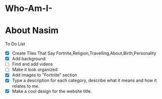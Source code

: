 # Who-Am-I-
# About Nasim
To Do List
- [X] Create Tiles That Say Fortnite,Religion,Travelling,About,Birth,Personality
- [X] Add background
- [ ] Find and add videos
- [ ] Make it look organized
- [X] Add images to "Fortnite" section 
- [X] Type a description for each category, describe what it means and how it relates
to me.
- [X] Make a cool design for the website title.
